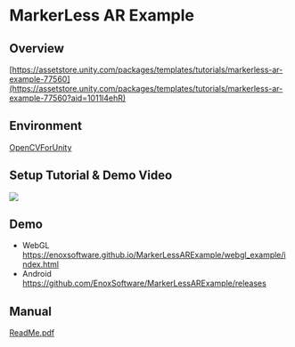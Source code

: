 MarkerLess AR Example
====================

Overview
-----
[https://assetstore.unity.com/packages/templates/tutorials/markerless-ar-example-77560](https://assetstore.unity.com/packages/templates/tutorials/markerless-ar-example-77560?aid=1011l4ehR)

Environment
-----
[OpenCVForUnity](https://assetstore.unity.com/packages/tools/integration/opencv-for-unity-21088?aid=1011l4ehR)  

Setup Tutorial & Demo Video
-----
[![](http://img.youtube.com/vi/B4pc_e8mdcs/0.jpg)](https://www.youtube.com/watch?v=B4pc_e8mdcs)

Demo
-----
- WebGL
<https://enoxsoftware.github.io/MarkerLessARExample/webgl_example/index.html>
- Android
<https://github.com/EnoxSoftware/MarkerLessARExample/releases>

Manual
-----
[ReadMe.pdf](/Assets/MarkerLessARExample/ReadMe.pdf)



